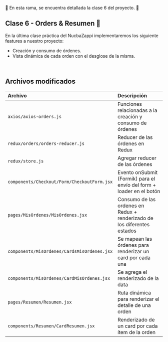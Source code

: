🚨 En esta rama, se encuentra detallada la clase 6 del proyecto. 🚨

## Clase 6 - Orders & Resumen 🍕

En la última clase práctica del NucbaZappi implementaremos los siguiente features a nuestro proyecto:

- Creación y consumo de órdenes.
- Vista dinámica de cada orden con el desglose de la misma.

<br>

## Archivos modificados

| Archivo                                     | Descripción                                                             |
| :------------------------------------------ | :---------------------------------------------------------------------- |
| `axios/axios-orders.js`                     | Funciones relacionadas a la creación y consumo de órdenes               |
| `redux/orders/orders-reducer.js`            | Reducer de las órdenes en Redux                                         |
| `redux/store.js`                            | Agregar reducer de las órdenes                                          |
| `components/Checkout/Form/CheckoutForm.jsx` | Evento onSubmit (Formik) para el envío del form + loader en el botón    |
| `pages/MisOrdenes/MisOrdenes.jsx `          | Consumo de las ordenes en Redux + renderizado de los diferentes estados |
| `components/MisOrdenes/CardsMisOrdenes.jsx` | Se mapean las órdenes para renderizar un card por cada una              |
| `components/MisOrdenes/CardMisOrdenes.jsx`  | Se agrega el renderizado de la data                                     |
| `pages/Resumen/Resumen.jsx`                 | Ruta dinámica para renderizar el detalle de una orden                   |
| `components/Resumen/CardResumen.jsx`        | Renderizado de un card por cada ítem de la orden                        |
